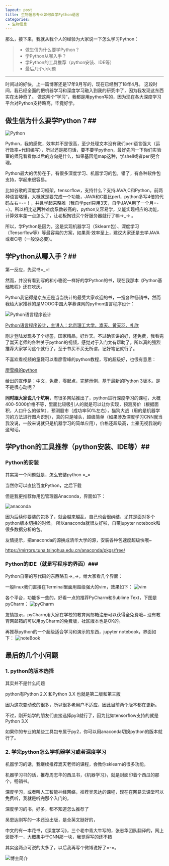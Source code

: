 ```yaml
---
layout: post
title: 生物信息专业如何自学Python语言
categories:
 - 生物信息
---
```


那么，接下来，我就从我个人的经验为大家说一下怎么学习Python：
>* 做生信为什么要学Python？
>* 学Python从哪入手？
>* 学Python的工具推荐（python安装、IDE等）
>* 最后几个小问题

***


时间过的好快，上一篇博客还是17年9月写的，现在已经到了18年4月。
这段时间，我已经全面的把机器学习和深度学习融入到我的研究中了，因为我发现这东西实在太神奇了。
做这两个“学习”，我都是用python写的，因为现在各大深度学习平台对Python支持略高，毕竟好学。


## 做生信为什么要学Python？##

![Python](http://pic.atlasbioinfo.com/pythonLogo.jpg)

Python，我的感觉，效率并不是很高，至少处理文本没有我们perl语言强大（运行效率+代码编写），所以还是那句话，要不要学python，最好先问一下你们实验室的师兄看看你以后的方向是什么，如果基因组map这种，学shell或者perl更合理。

Python最大的优势在于，有很多深度学习、机器学习的包，错了，有各种软件包支持，学起来很容易。

比如谷歌的深度学习框架，tensorflow，支持什么？支持JAVA,C和Python。前两种语言略懂，大概就是要完成一个功能，JAVA和C要比perl，python多写4倍的代码左右=-=！，并且学起来略难（我自学perl只用3天，自学JAVA用了一个月=-=）。所以相比这两种难度系数较高的，python又容易学，又能实现相应的功能，计算效率差一点怎么了，让老板掏钱买个好服务器就行了嘛→_→ 。

所以，学Python是因为，这是实现机器学习（Sklearn包）、深度学习（Tensorflow等）等最容易的方案，如果真·效率至上，建议大家还是去学JAVA或者C吧（一般没必要）。

## 学Python从哪入手？##

第一反应，先买书=_=!

然而，并没有看到写的和小骆驼一样好的学Python的书，现在我那本《Python基础教程》还在吃灰。

Python我记得是京东还是当当统计的最受大家欢迎的书，一搜各种畅销书，然而我给大家推荐的是MOOC中国大学慕课网的python语言程序设计：

![Python语言程序设计](http://pic.atlasbioinfo.com/python%E7%A8%8B%E5%BA%8F%E8%AE%BE%E8%AE%A1.PNG)

[Python语言程序设计，主讲人：北京理工大学，嵩天、黄天羽、礼欣](https://www.icourse163.org/course/BIT-268001)

刚才登陆发现多了个标签，国家精品，好炸天。不过确实讲的好，还免费，我看完了嵩天老师的各种关于python的视频，感觉对于入门太有帮助了。所以真的强烈推荐大家学习这个就行了，至于书买不买无所谓，记好笔记就行了。

不喜欢看视频的童鞋可以看廖雪峰的python教程，写的超级好，也很有意思：

[廖雪峰的python](https://www.liaoxuefeng.com/wiki/0014316089557264a6b348958f449949df42a6d3a2e542c000/)

给出的宣传是：中文，免费，零起点，完整示例，基于最新的Python 3版本。是不是很心动呢？

**同时跟大家说几个坑啊**，有很多网站推出了，python进行深度学习的课程，大概400-5000价格不等，里面比较吸引人的就是可以让你实现，预测房价（根据面积，人口什么的做fit），预测股市（成功率50%左右），猫狗大战（用的是机器学习的方法进行图片识别），真的只是噱头，超级简单（如果涉及深度学习CNN就当我没说，一般来说就只是机器学习的简单应用），价格还超级高，土豪无视我说的这句话。

## 学Python的工具推荐（python安装、IDE等）##

### Python的安装 ###

其实第一个问题就是，怎么安装python =_=

当然你可以直接百度Python，之后下载

但是我更推荐你用包管理器Anaconda，界面如下：

![anaconda](http://pic.atlasbioinfo.com/anaconda.jpg)

因为后续你要装的包多了，就会越来越乱，自己也会很纠结，尤其是面对多个python版本切换的时候。
所以anaconda就很友好啦，自带jupyter notebook和很多数据分析的包。

友情提示，把anaconda的源换成清华大学的源，安装各种包速度超级快哦~

https://mirrors.tuna.tsinghua.edu.cn/anaconda/pkgs/free/

### Python的IDE（就是写程序的界面）###

Python自带的写代码的东西略丑→_→，给大家看几个界面：

一般linux我们直接在Terminal里面用超级强大的vim，效果如下：
![vim](http://pic.atlasbioinfo.com/vim.png)

各个平台，功能多一些的，好看一点的推荐PyCharm和Sublime Text，下图是pyCharm：
![pyCharm](http://pic.atlasbioinfo.com/pycharm.png)

友情提示，pyCharm用大家在学校的教育网邮箱注册可以获得全免费哦~
没有教育网邮箱的可以用pyCharm的免费版，社区版本也是OK的。

再推荐python的一个超级适合学习和演示的东西，jupyter notebook，界面如下：
![noteBook](http://pic.atlasbioinfo.com/notebook.png)

## 最后的几个小问题 ##

### 1. python的版本选择 ###

其实并不是什么问题

python有Python 2.X 和Python 3.X 也就是第二版和第三版

因为这次变动改的很多，所以很多老用户不适应，因此目前两个版本都在更新。

不过，刚开始学的朋友们直接选择py3就行了，因为比如tensorflow支持的就是Python 3.X

如果你的专业的某些工具包专属于py2，你可以用anaconda切换python的版本就行了。

### 2. 学完python怎么学机器学习或者深度学习 ###

机器学习的话，我继续推荐嵩天老师的课程，会教你sklearn的很多功能。

机器学习书的话，推荐周志华的西瓜书，《机器学习》，就是封面印着个西瓜的那个，畅销书。

深度学习，或者叫人工智能神经网络，推荐吴恩达的课程，现在在网易云课堂可以免费听，我就是听完那个入门的。

深度学习的书，好多，都不知道怎么推荐了

吴恩达刚写的一本还没出版，是全英文挺好的，

中文的有一本花书，《深度学习》，三个老中青大牛写的，张志华团队翻译的，网上褒贬不一，大概集中于CNN那一块，我觉得写的还不错

其实这两点可说的太多了，以后我再写个微博说好了=-=。

![博主简介](http://pic.atlasbioinfo.com/%E9%A1%B5%E9%9D%A2%E5%BA%95%E9%83%A8logo.png)